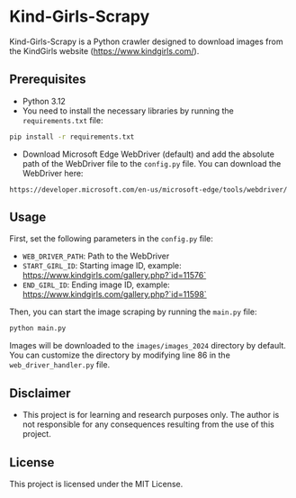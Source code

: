 # Kind-Girls-Scrapy

Kind-Girls-Scrapy is a Python crawler designed to download images from the KindGirls website (https://www.kindgirls.com/).

## Prerequisites

- Python 3.12
- You need to install the necessary libraries by running the `requirements.txt` file:
```bash
pip install -r requirements.txt
```
- Download Microsoft Edge WebDriver (default) and add the absolute path of the WebDriver file to the `config.py` file. You can download the WebDriver here:
```
https://developer.microsoft.com/en-us/microsoft-edge/tools/webdriver/
```

## Usage

First, set the following parameters in the `config.py` file:

- `WEB_DRIVER_PATH`: Path to the WebDriver
- `START_GIRL_ID`: Starting image ID, example: https://www.kindgirls.com/gallery.php?`id=11576`
- `END_GIRL_ID`: Ending image ID, example: https://www.kindgirls.com/gallery.php?`id=11598`

Then, you can start the image scraping by running the `main.py` file:

```bash
python main.py
```

Images will be downloaded to the `images/images_2024` directory by default. You can customize the directory by modifying line 86 in the `web_driver_handler.py` file.

## Disclaimer

- This project is for learning and research purposes only. The author is not responsible for any consequences resulting from the use of this project.

## License

This project is licensed under the MIT License.
